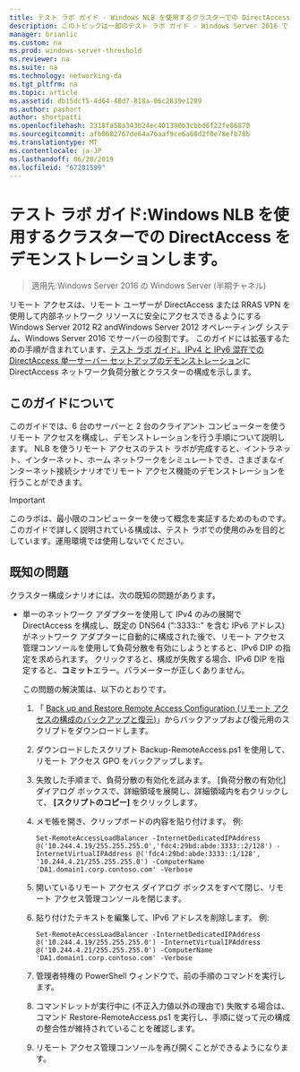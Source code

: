 ```yaml
---
title: テスト ラボ ガイド - Windows NLB を使用するクラスターでの DirectAccess のデモンストレーション
description: このトピックは一部のテスト ラボ ガイド - Windows Server 2016 で Windows NLB を使用するクラスターでの DirectAccess のデモンストレーション
manager: brianlic
ms.custom: na
ms.prod: windows-server-threshold
ms.reviewer: na
ms.suite: na
ms.technology: networking-da
ms.tgt_pltfrm: na
ms.topic: article
ms.assetid: db15dcf5-4d64-48d7-818a-06c2839e1289
ms.author: pashort
author: shortpatti
ms.openlocfilehash: 2318fa58a343b24ec401390b3cbbd6f22fe86870
ms.sourcegitcommit: afb0602767de64a76aaf9ce6a60d2f0e78efb78b
ms.translationtype: MT
ms.contentlocale: ja-JP
ms.lasthandoff: 06/20/2019
ms.locfileid: "67281599"
---
```

# <a name="test-lab-guide-demonstrate-directaccess-in-a-cluster-with-windows-nlb"></a>テスト ラボ ガイド:Windows NLB を使用するクラスターでの DirectAccess をデモンストレーションします。

>適用先:Windows Server 2016 の Windows Server (半期チャネル)

リモート アクセスは、リモート ユーザーが DirectAccess または RRAS VPN を使用して内部ネットワーク リソースに安全にアクセスできるようにする Windows Server 2012 R2 andWindows Server 2012 オペレーティング システム、Windows Server 2016 でサーバーの役割です。 このガイドには拡張するための手順が含まれています、[テスト ラボ ガイド。IPv4 と IPv6 混在での DirectAccess 単一サーバー セットアップのデモンストレーション](https://go.microsoft.com/fwlink/p/?LinkId=237004)に DirectAccess ネットワーク負荷分散とクラスターの構成を示します。  
  
## <a name="about-this-guide"></a>このガイドについて  
このガイドでは、6 台のサーバーと 2 台のクライアント コンピューターを使うリモート アクセスを構成し、デモンストレーションを行う手順について説明します。 NLB を使うリモート アクセスのテスト ラボが完成すると、イントラネット、インターネット、ホーム ネットワークをシミュレートでき、さまざまなインターネット接続シナリオでリモート アクセス機能のデモンストレーションを行うことができます。  
  
> [!IMPORTANT]  
> このラボは、最小限のコンピューターを使って概念を実証するためのものです。 このガイドで詳しく説明されている構成は、テスト ラボでの使用のみを目的としています。運用環境では使用しないでください。  
  
## <a name="KnownIssues"></a>既知の問題  
クラスター構成シナリオには、次の既知の問題があります。  
  
-   単一のネットワーク アダプターを使用して IPv4 のみの展開で DirectAccess を構成し、既定の DNS64 (":3333::" を含む IPv6 アドレス) がネットワーク アダプターに自動的に構成された後で、リモート アクセス管理コンソールを使用して負荷分散を有効にしようとすると、IPv6 DIP の指定を求められます。 クリックすると、構成が失敗する場合、IPv6 DIP を指定すると、**コミット**エラー。パラメーターが正しくありません。  
  
    この問題の解決策は、以下のとおりです。  
  
    1.  「 [Back up and Restore Remote Access Configuration (リモート アクセスの構成のバックアップと復元)](https://gallery.technet.microsoft.com/Back-up-and-Restore-Remote-e157e6a6)」からバックアップおよび復元用のスクリプトをダウンロードします。  
  
    2.  ダウンロードしたスクリプト Backup-RemoteAccess.ps1 を使用して、リモート アクセス GPO をバックアップします。  
  
    3.  失敗した手順まで、負荷分散の有効化を試みます。 [負荷分散の有効化] ダイアログ ボックスで、詳細領域を展開し、詳細領域内を右クリックして、 **[スクリプトのコピー]** をクリックします。  
  
    4.  メモ帳を開き、クリップボードの内容を貼り付けます。 例:  
  
        ```  
        Set-RemoteAccessLoadBalancer -InternetDedicatedIPAddress @('10.244.4.19/255.255.255.0','fdc4:29bd:abde:3333::2/128') -InternetVirtualIPAddress @('fdc4:29bd:abde:3333::1/128', '10.244.4.21/255.255.255.0') -ComputerName 'DA1.domain1.corp.contoso.com' -Verbose  
        ```  
  
    5.  開いているリモート アクセス ダイアログ ボックスをすべて閉じ、リモート アクセス管理コンソールを閉じます。  
  
    6.  貼り付けたテキストを編集して、IPv6 アドレスを削除します。 例:  
  
        ```  
        Set-RemoteAccessLoadBalancer -InternetDedicatedIPAddress @('10.244.4.19/255.255.255.0') -InternetVirtualIPAddress @('10.244.4.21/255.255.255.0') -ComputerName 'DA1.domain1.corp.contoso.com' -Verbose  
        ```  
  
    7.  管理者特権の PowerShell ウィンドウで、前の手順のコマンドを実行します。  
  
    8.  コマンドレットが実行中に (不正入力値以外の理由で) 失敗する場合は、コマンド Restore-RemoteAccess.ps1 を実行し、手順に従って元の構成の整合性が維持されていることを確認します。  
  
    9. リモート アクセス管理コンソールを再び開くことができるようになります。  
  



